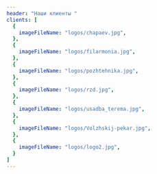 ```yaml
---
header: "Наши клиенты "
clients: [
  {
    imageFileName: "logos/chapaev.jpg",
  },
  {
    imageFileName: "logos/filarmonia.jpg",
  },
  {
    imageFileName: "logos/pozhtehnika.jpg",
  },
  {
    imageFileName: "logos/rzd.jpg",
  },
  {
    imageFileName: "logos/usadba_terema.jpg",
  },
  {
    imageFileName: "logos/Volzhskij-pekar.jpg",
  },
  {
    imageFileName: "logos/logo2.jpg",
  } 
]
---
```

